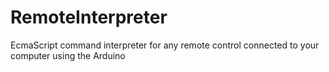 # RemoteInterpreter
EcmaScript command interpreter for any remote control connected to your computer using the Arduino
